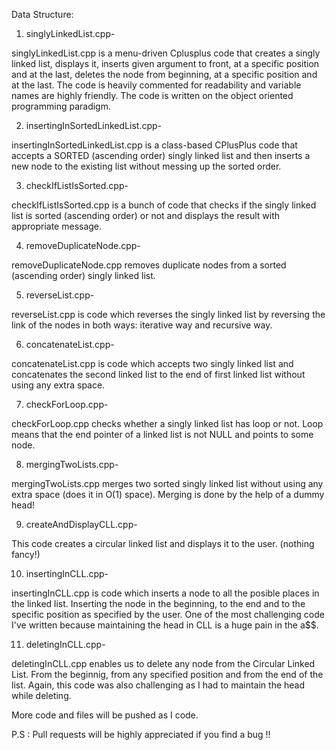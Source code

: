 Data Structure:

1. singlyLinkedList.cpp-

singlyLinkedList.cpp is a menu-driven Cplusplus code that creates a singly linked list, displays it, inserts given argument to front, at a specific position and at the last, deletes the node from beginning, at a specific position and at the last. The code is heavily commented for readability and variable names are highly friendly. The code is written on the object oriented programming paradigm.

2. insertingInSortedLinkedList.cpp-

insertingInSortedLinkedList.cpp is a class-based CPlusPlus code that accepts a SORTED (ascending order) singly linked list and then inserts a new node to the existing list without messing up the sorted order.

3. checkIfListIsSorted.cpp-

checkIfListIsSorted.cpp is a bunch of code that checks if the singly linked list is sorted (ascending order) or not and displays the result with appropriate message.

4. removeDuplicateNode.cpp-

removeDuplicateNode.cpp removes duplicate nodes from a sorted (ascending order) singly linked list.

5. reverseList.cpp-

reverseList.cpp is code which reverses the singly linked list by reversing the link of the nodes in both ways: iterative way and recursive way.

6. concatenateList.cpp-

concatenateList.cpp is code which accepts two singly linked list and concatenates the second linked list to the end of first linked list without using any extra space.

7. checkForLoop.cpp- 

checkForLoop.cpp checks whether a singly linked list has loop or not. Loop means that the end pointer of a linked list is not NULL and points to some node.

8. mergingTwoLists.cpp-

mergingTwoLists.cpp merges two sorted singly linked list without using any extra space (does it in O(1) space). Merging is done by the help of a dummy head!

9. createAndDisplayCLL.cpp-

This code creates a circular linked list and displays it to the user. (nothing fancy!)

10. insertingInCLL.cpp-

insertingInCLL.cpp is code which inserts a node to all the posible places in the linked list. Inserting the node in the beginning, to the end and to the specific position as specified by the user.
One of the most challenging code I've written because maintaining the head in CLL is a huge pain in the a$$.

11. deletingInCLL.cpp- 

deletingInCLL.cpp enables us to delete any node from the Circular Linked List. From the beginnig, from any specified position and from the end of the list.
Again, this code was also challenging as I had to maintain the head while deleting.


More code and files will be pushed as I code.


P.S : Pull requests will be highly appreciated if you find a bug !!

